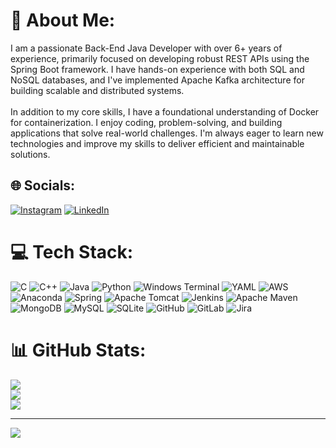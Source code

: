 # 💫 About Me:
I am a passionate Back-End Java Developer with over 6+ years of experience, primarily focused on developing robust REST APIs using the Spring Boot framework. I have hands-on experience with both SQL and NoSQL databases, and I've implemented Apache Kafka architecture for building scalable and distributed systems.<br><br>In addition to my core skills, I have a foundational understanding of Docker for containerization. I enjoy coding, problem-solving, and building applications that solve real-world challenges. I'm always eager to learn new technologies and improve my skills to deliver efficient and maintainable solutions.


## 🌐 Socials:
[![Instagram](https://img.shields.io/badge/Instagram-%23E4405F.svg?logo=Instagram&logoColor=white)](https://instagram.com/beingOms) [![LinkedIn](https://img.shields.io/badge/LinkedIn-%230077B5.svg?logo=linkedin&logoColor=white)](https://linkedin.com/in/omkarsharan) 

# 💻 Tech Stack:
![C](https://img.shields.io/badge/c-%2300599C.svg?style=for-the-badge&logo=c&logoColor=white) ![C++](https://img.shields.io/badge/c++-%2300599C.svg?style=for-the-badge&logo=c%2B%2B&logoColor=white) ![Java](https://img.shields.io/badge/java-%23ED8B00.svg?style=for-the-badge&logo=openjdk&logoColor=white) ![Python](https://img.shields.io/badge/python-3670A0?style=for-the-badge&logo=python&logoColor=ffdd54) ![Windows Terminal](https://img.shields.io/badge/Windows%20Terminal-%234D4D4D.svg?style=for-the-badge&logo=windows-terminal&logoColor=white) ![YAML](https://img.shields.io/badge/yaml-%23ffffff.svg?style=for-the-badge&logo=yaml&logoColor=151515) ![AWS](https://img.shields.io/badge/AWS-%23FF9900.svg?style=for-the-badge&logo=amazon-aws&logoColor=white) ![Anaconda](https://img.shields.io/badge/Anaconda-%2344A833.svg?style=for-the-badge&logo=anaconda&logoColor=white) ![Spring](https://img.shields.io/badge/spring-%236DB33F.svg?style=for-the-badge&logo=spring&logoColor=white) ![Apache Tomcat](https://img.shields.io/badge/apache%20tomcat-%23F8DC75.svg?style=for-the-badge&logo=apache-tomcat&logoColor=black) ![Jenkins](https://img.shields.io/badge/jenkins-%232C5263.svg?style=for-the-badge&logo=jenkins&logoColor=white) ![Apache Maven](https://img.shields.io/badge/Apache%20Maven-C71A36?style=for-the-badge&logo=Apache%20Maven&logoColor=white) ![MongoDB](https://img.shields.io/badge/MongoDB-%234ea94b.svg?style=for-the-badge&logo=mongodb&logoColor=white) ![MySQL](https://img.shields.io/badge/mysql-4479A1.svg?style=for-the-badge&logo=mysql&logoColor=white) ![SQLite](https://img.shields.io/badge/sqlite-%2307405e.svg?style=for-the-badge&logo=sqlite&logoColor=white) ![GitHub](https://img.shields.io/badge/github-%23121011.svg?style=for-the-badge&logo=github&logoColor=white) ![GitLab](https://img.shields.io/badge/gitlab-%23181717.svg?style=for-the-badge&logo=gitlab&logoColor=white) ![Jira](https://img.shields.io/badge/jira-%230A0FFF.svg?style=for-the-badge&logo=jira&logoColor=white)
# 📊 GitHub Stats:
![](https://github-readme-stats.vercel.app/api?username=OmkarSharan&theme=dark&hide_border=false&include_all_commits=true&count_private=false)<br/>
![](https://github-readme-streak-stats.herokuapp.com/?user=OmkarSharan&theme=dark&hide_border=false)<br/>
![](https://github-readme-stats.vercel.app/api/top-langs/?username=OmkarSharan&theme=dark&hide_border=false&include_all_commits=true&count_private=false&layout=compact)

---
[![](https://visitcount.itsvg.in/api?id=OmkarSharan&icon=0&color=0)](https://visitcount.itsvg.in)

<!-- Proudly created with GPRM ( https://gprm.itsvg.in ) -->
